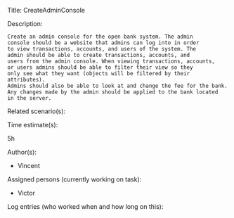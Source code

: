 Title: CreateAdminConsole 

Description:

	Create an admin console for the open bank system. The admin
	console should be a website that admins can log into in order
	to view transactions, accounts, and users of the system. The
	admin should be able to create transactions, accounts, and
	users from the admin console. When viewing transactions, accounts,
	or users admins should be able to filter their view so they
	only see what they want (objects will be filtered by their attributes).
	Admins should also be able to look at and change the fee for the bank.
	Any changes made by the admin should be applied to the bank located
	in the server.
	
	
Related scenario(s):


  
Time estimate(s):

  5h

Author(s):

  - Vincent


Assigned persons (currently working on task):

  - Victor

Log entries (who worked when and how long on this):



